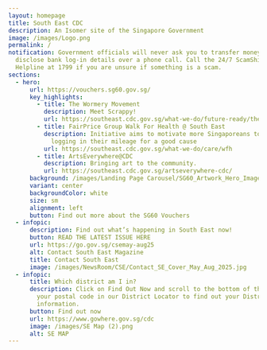 ```yaml
---
layout: homepage
title: South East CDC
description: An Isomer site of the Singapore Government
image: /images/Logo.png
permalink: /
notification: Government officials will never ask you to transfer money or
  disclose bank log-in details over a phone call. Call the 24/7 ScamShield
  Helpline at 1799 if you are unsure if something is a scam.
sections:
  - hero:
      url: https://vouchers.sg60.gov.sg/
      key_highlights:
        - title: The Wormery Movement
          description: Meet Scrappy!
          url: https://southeast.cdc.gov.sg/what-we-do/future-ready/thewormerymovement/
        - title: FairPrice Group Walk For Health @ South East
          description: Initiative aims to motivate more Singaporeans to walk or run while
            logging in their mileage for a good cause
          url: https://southeast.cdc.gov.sg/what-we-do/care/wfh
        - title: ArtsEverywhere@CDC
          description: Bringing art to the community.
          url: https://southeast.cdc.gov.sg/artseverywhere-cdc/
      background: /images/Landing Page Carousel/SG60_Artwork_Hero_Image_Adapted.png
      variant: center
      backgroundColor: white
      size: sm
      alignment: left
      button: Find out more about the SG60 Vouchers
  - infopic:
      description: Find out what’s happening in South East now!
      button: READ THE LATEST ISSUE HERE
      url: https://go.gov.sg/csemay-aug25
      alt: Contact South East Magazine
      title: Contact South East
      image: /images/NewsRoom/CSE/Contact_SE_Cover_May_Aug_2025.jpg
  - infopic:
      title: Which district am I in?
      description: Click on Find Out Now and scroll to the bottom of the page, enter
        your postal code in our District Locator to find out your District's
        information.
      button: Find out now
      url: https://www.gowhere.gov.sg/cdc
      image: /images/SE Map (2).png
      alt: SE MAP
---
```

